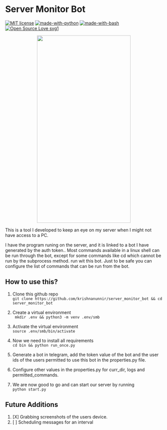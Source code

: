 # Server Monitor Bot
[![MIT license](https://img.shields.io/badge/License-MIT-blue.svg)](https://github.com/krishnanunnir/server_monitor_bot/blob/master/LICENSE)
[![made-with-python](https://img.shields.io/badge/Made%20with-Python-1f425f.svg)](https://www.python.org/)
[![made-with-bash](https://img.shields.io/badge/Made%20with-Bash-1f425f.svg)](https://www.gnu.org/software/bash/)
[![Open Source Love svg1](https://badges.frapsoft.com/os/v1/open-source.svg?v=103)](https://github.com/ellerbrock/open-source-badges/)



<p align="center">
  <img src="docs/bot-working.gif" height=600 width=300 />
</p>

This is a tool I developed to keep an eye on my server when I might not have access to a PC.

I have the program runing on the server, and it is linked to a bot I have generated by the auth token.. Most commands available in a linux shell can be run through the bot, except for some commands like cd which cannot be run by the subprocess method.
run wit this bot. Just to be safe you can configure the list of commands that can be run from the bot. 

## How to use this?
1. Clone this github repo  
```git clone https://github.com/krishnanunnir/server_monitor_bot && cd server_monitor_bot```

2. Create a virtual environment  
``` mkdir .env && python3 -m venv .env/smb```

3. Activate the virtual environment  
```source .env/smb/bin/activate```

4. Now we need to install all requirements  
```cd bin && python run_once.py```

5. Generate a bot in telegram, add the token value of the bot and the user ids of the users permitted to use this bot in the properties.py file.

6. Configure other values in the properties.py for curr_dir, logs and permitted_commands.

7. We are now good to go and can start our server by running  
```python start.py```

## Future Additions
1. [X] Grabbing screenshots of the users device.
2. [ ] Scheduling messages for an interval
